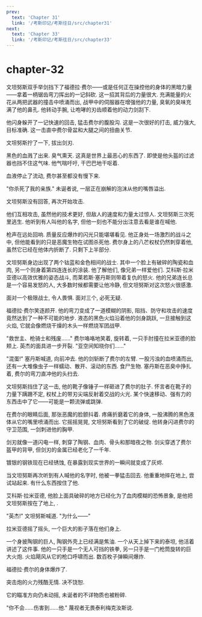 ```yaml
---
prev:
  text: 'Chapter 31'
  link: '/考斯印记/考斯往日/src/chapter31'
next:
  text: 'Chapter 33'
  link: '/考斯印记/考斯往日/src/chapter33'
---
```


# chapter-32

文坦努斯双手举剑挡下了福德拉·费尔——或是任何正在操控他的身体的黑暗力量——拿着一柄锯齿弯刀挥出的一记斜砍. 这一招其背后的力量很大. 充满能量的火花从两把武器的撞击中喷涌而出, 战甲中的伺服器在增强他的力量, 臭氧的臭味充满了他的鼻孔. 他转动手腕, 让咆哮的刃齿顺着他的动力剑刮下.

他闪身躲开了一记快速的回击, 猛击费尔的腹股沟. 这是一次很好的打击, 威力强大, 目标准确. 这一击直中费尔骨盆和大腿之间的扭曲关节.

文坦努斯拧了一下, 拔出剑刃.

黑色的血溅了出来. 臭气熏天. 这真是世界上最恶心的东西了. 即使是他头盔的过滤器也挡不住这气味. 他气喘吁吁, 干巴巴地干呕着.

血液停止了流动, 费尔甚至都没有慢下来.

"你杀死了我的亲族." 未诞者说, 一层正在崩解的泡沫从他的嘴唇溢出.

文坦努斯没有回答, 再次开始攻击.

他们互相攻击, 虽然他的技术更好, 但敌人的速度和力量太过惊人. 文坦努斯三次死里逃生. 他听到有人叫他的名字, 但他一刻也不能分出注意去看是谁在喊他.

枪声在远处回响. 质量反应爆炸的闪光只能堪堪看见. 他正身处一场激烈的战斗之中, 但他能看到的只是恶魔生物在试图杀死他. 费尔身上的八芒权杖仍然刺穿着他, 虽然它已经在他体内折断了. 只剩下上半部分.

文坦努斯身边出现了两个钴蓝和金色相间的战士. 其中一个脸上有破碎的陶瓷和血肉, 另一个则身着第四连连长的涂装. 他了解他们, 像兄弟一样爱他们. 艾科斯·拉米亚德以高效优雅的姿态战斗, 而莱若斯·塞丹斯则带着复仇的怒火. 他的兄弟连长总是一个容易发怒的人, 大多数时候都需要让他冷静, 但文坦努斯对这次怒火很感激.

面对一个极限战士, 令人畏惧. 面对三个, 必死无疑.

福德拉·费尔笑逐颜开. 他的弯刀变成了一道模糊的阴影, 阻挡、防守和攻击的速度竟然达到了一种不可能的地步. 液态的黑色火焰沿着他的剑身跳跃, 一旦接触到这火焰, 它就会像燃烧干燥的木头一样燃烧军团战甲.

"救世主、枪骑士和残废……" 费尔咯咯地笑着, 旋转着, 一只手肘撞在拉米亚德的脸颊上. 英杰的面具进一步开裂. "亚空间知晓你们……"

"混蛋!" 塞丹斯喊道, 向前冲去. 他的剑斩断了费尔的左臂. 一股污浊的血喷涌而出, 还有一大堆像虫子一样蠕动、散开、滚动的东西. 食尸生物. 塞丹斯在恶臭中挣扎着, 费尔的弯刀直冲他的头扫去.

文坦努斯挡住了这一击, 他的靴子像锤子一样砸进了费尔的肚子. 怀言者在靴子的力量下蹒跚不定, 权杖上的带刃尖端反射着交战的火光. 某个快速移动、强有力的东西击中了它——可能是一颗流弹或跳弹.

在费尔的眼睛后面, 那张恶魔的脸颤抖着. 疼痛折磨着它的身体, 一股沸腾的黑色液体从它的嘴里喷涌而出. 它摇摇晃晃, 文坦努斯看到了它的破绽. 他转身闪进费尔的守卫范围, 一剑刺进他的胸甲.

剑刃就像一道闪电一样, 刺穿了陶钢、血肉、骨头和那暗夜之物. 剑尖穿透了费尔盔甲的背甲, 但剑刃的金属已经老化了一千年.

镀银的钢铁现在已经锈蚀, 在暴露到现实世界的一瞬间就变成了灰烬.

当文坦努斯再次听到有人喊他的名字时, 他被一拳猛击回去. 他重重地摔在地上, 尝试站起来. 有什么东西按住了他.

艾科斯·拉米亚德, 他脸上面具破碎的地方已经化为了血肉模糊的恐怖景象, 是他把文坦努斯按在了地上, .

"英杰!" 文坦努斯喊道. "为什么——"

拉米亚德摇了摇头, 一个巨大的影子落在他们身上.

一个身披陶钢的巨人, 陶钢外壳上已经满是焦油. 一个从天上掉下来的泰坦, 他活着讲述了这件事. 他的一只手是一个无人可挡的铁拳, 另一只手是一门枪筒旋转的巨大火炮. 火焰飓风从它的枪口呼啸而出. 数百枚子弹瞬间爆炸.

福德拉·费尔的身体爆炸了.

突击炮的火力残酷无情. 决不饶恕.

它的瞄准方向仍未动摇, 未诞者的不详物质也被粉碎.

"你不会……伤害到……他." 蔑视者无畏泰利梅克汝斯说.
